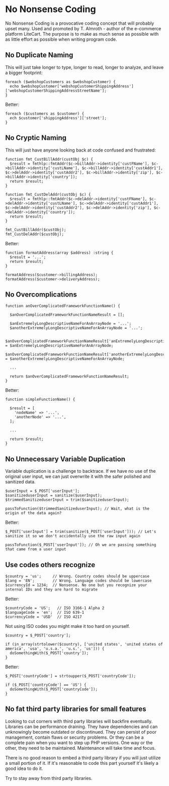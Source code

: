 
# No Nonsense Coding

No Nonsense Coding is a provocative coding concept that will probably upset many. Used and promoted by T. Almroth - author of the e-commerce platform LiteCart.
The purpose is to make as much sense as possible with as little effort as possible when writing program code.


## No Duplicate Naming

This will just take longer to type, longer to read, longer to analyze, and leave a bigger footprint:

    foreach ($webshopCustomers as $webshopCustomer) {
      echo $webshopCustomer['webshopCustomerShippingAddress']['webshopCustomerShippingAddressStreetName'];
    }

Better:

    foreach ($customers as $customer) {
      ech $customer['shippingAddress']['street'];
    }


## No Cryptic Naming

This will just have anyone looking back at code confused and frustrated:

    function fmt_CustBillAddr(custObj $c) {
      $result = fmthlp::fmtAddr($c->billAddr->identity['custFName'], $c->billAddr->identity['custLName'], $c->billAddr->identity['custAddr1'], $c->delAddr->identity['custAddr2'], $c->billAddr->identity['zip'], $c->billAddr->identity['country']);
      return $result;
    }

    function fmt_CustDelAddr(custObj $c) {
      $result = fmthlp::fmtAddr($c->delAddr->identity['custFName'], $c->delAddr->identity['custLName'], $c->delAddr->identity['custAddr1'], $c->delAddr->identity['custAddr2'], $c->delAddr->identity['zip'], $c->delAddr->identity['country']);
      return $result;
    }

    fmt_CustBillAddr($custObj);
    fmt_CustDelAddr($custObj);

Better:

    function formatAddress(array $address) :string {
      $result = '...';
      return $result;
    }

    formatAddress($customer->billingAddress);
    formatAddress($customer->deliveryAddress);


## No Overcomplications

    function anOverComplicatedFrameworkFunctionName() {

      $anOverComplicatedFrameworkFunctionNameResult = [];

      $anExtremelyLongDescriptiveNameForAnArrayNode = '...';
      $anotherExtremelyLongDescriptiveNameForAnArrayNode = '...';

      $anOverComplicatedFrameworkFunctionNameResult['anExtremelyLongDescriptiveNameForAnArrayNode'] = $anExtremelyLongDescriptiveNameForAnArrayNode;
      $anOverComplicatedFrameworkFunctionNameResult['anotherExtremelyLongDescriptiveNameForAnArrayNode'] = $anotherExtremelyLongDescriptiveNameForAnArrayNode;

      ...

      return $anOverComplicatedFrameworkFunctionNameResult;
    }

Better:

    function simpleFunctionName() {

      $result = [
        'nodeName' => '...',
        'anotherNode' => '...',
      ];

      ...

      return $result;
    }


## No Unnecessary Variable Duplication

Variable duplication is a challenge to backtrace. If we have no use of the original user input, we can just overwrite it with the safer polished and sanitized data.

    $userInput = $_POST['userInput'];
    $sanitizeduserInput = sanitize($userInput);
    $trimmedSanitizeduserInput = trim($sanitizeduserInput);

    passToFunction($trimmedSanitizeduserInput); // Wait, what is the origin of the data again?

Better:

    $_POST['userInput'] = trim(sanitize($_POST['userInput'])); // Let's sanitize it so we don't accidentally use the raw input again

    passToFunction($_POST['userInput']); // Oh we are passing something that came from a user input


## Use codes others recognize

    $country = 'us';     // Wrong. Country codes should be uppercase
    $lang = 'EN';        // Wrong. Language codes should be lowercase
    $currencyId = 1234;  // Nonsense. No one but you recognize your internal IDs and they are hard to migrate

Better:

    $countryCode = 'US';   // ISO 3166-1 Alpha 2
    $languageCode = 'en';  // ISO 639-1
    $currencyCode = 'USD'  // ISO 4217


Not using ISO codes you might make it too hard on yourself.

    $country = $_POST['country'];

    if (in_array(strtolower($country), ['united states', 'united states of america', 'usa', 'u.s.a.', 'u.s.', 'us'])) {
      doSomethingWith($_POST['country']);
    }

Better:

    $_POST['countryCode'] = strtoupper($_POST['countryCode']);

    if ($_POST['countryCode'] == 'US') {
      doSomethingWith($_POST['countryCode']);
    }


## No fat third party libraries for small features

Looking to cut corners with third party libraries will backfire eventually. Libraries can be performance draining. They have dependencies and can unknowingly become outdated or discontinued. They can persist of poor management, contain flaws or security problems. Or they can be a complete pain when you want to step up PHP versions. One way or the other, they need to be maintained. Maintenance will take time and focus.

There is no good reason to embed a third party library if you will just utilize a small portion of it. If it's reasonable to code this part yourself it's likely a good idea to do it.

Try to stay away from third party libraries.
